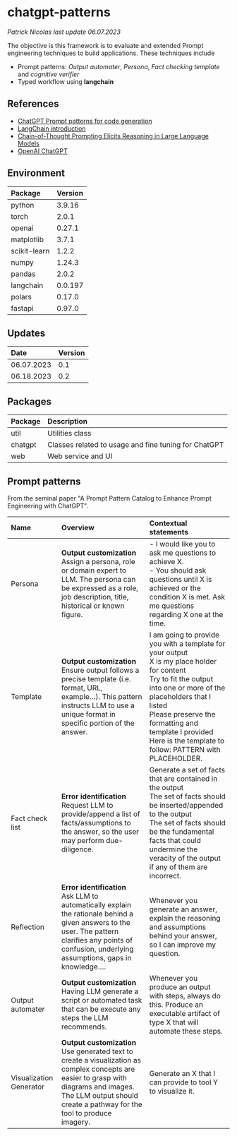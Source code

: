 # chatgpt-patterns
*Patrick Nicolas last update 06.07.2023*

The objective is this framework is to evaluate and extended Prompt engineering techniques to build applications. These techniques include
- Prompt patterns: *Output automater*, *Persona*, *Fact checking template* and *cognitive verifier*
- Typed workflow using **langchain**

## References 
- [ChatGPT Prompt patterns for code generation](http://patricknicolas.blogspot.com/2023/05/chatgpt-prompt-patterns-for-code.html)
- [LangChain introduction](https://python.langchain.com/en/latest/index.html)
- [Chain-of-Thought Prompting Elicits Reasoning in Large Language Models](https://arxiv.org/pdf/2201.11903.pdf)
- [OpenAI ChatGPT](https://openai.com/chatgpt)


## Environment
| Package      | Version |
|:-------------|:--------|
| python       | 3.9.16  |
| torch        | 2.0.1   |
| openai       | 0.27.1  |
| matplotlib   | 3.7.1   |
| scikit-learn | 1.2.2   |
| numpy        | 1.24.3  |
| pandas       | 2.0.2   |
| langchain    | 0.0.197 |
| polars       | 0.17.0  |
| fastapi      | 0.97.0  |


## Updates
| Date       | Version |
|:-----------|:--------|
| 06.07.2023 | 0.1     |
| 06.18.2023 | 0.2     |


## Packages
|Package|Description|
|:--|:--|
|util|Utilities class|
|chatgpt|Classes related to usage and fine tuning for ChatGPT|
|web|Web service and UI|


## Prompt patterns
From the seminal paper "A Prompt Pattern Catalog to Enhance Prompt Engineering with ChatGPT".

| Name    | Overview                                                                                                                                                              | Contextual statements                                                                                                                                                           |
|:--------|:----------------------------------------------------------------------------------------------------------------------------------------------------------------------|:--------------------------------------------------------------------------------------------------------------------------------------------------------------------------------|
| Persona | **Output customization**<br>Assign a persona, role or domain expert to LLM. The persona can be expressed as a role, job description, title, historical or known figure.| - I would like you to ask me questions to achieve X.<br>- You should ask questions until X is achieved or the condition X is met. Ask me questions regarding X one at the time. | 
| Template | **Output customization**<br>Ensure output follows a precise template (i.e. format, URL, example…). This pattern instructs LLM to use a unique format in specific portion of the answer.|I am going to provide you with a template for your output<br>X is my place holder for content<br>Try to fit the output into one or more of the placeholders that I listed<br>Please preserve the formatting and template I provided<br>Here is the template to follow: PATTERN with PLACEHOLDER.<br>|
|Fact check list|**Error identification**<br>Request LLM to provide/append a list of facts/assumptions to the answer, so the user may perform due-diligence.|Generate a set of facts that are contained in the output<br>The set of facts should be inserted/appended to the output<br>The set of facts should be the fundamental facts that could undermine the veracity of the output if any of them are incorrect.|
|Reflection|**Error identification**<br>Ask LLM to automatically explain the rationale behind a given answers to the user. The pattern clarifies any points of confusion, underlying assumptions, gaps in knowledge….|Whenever you generate an answer, explain the reasoning and assumptions behind your answer, so I can improve my question.|
|Output automater|**Output customization**<br>Having LLM generate a script or automated task that can be execute any steps the LLM recommends.|Whenever you produce an output with steps, always do this. Produce an executable artifact of type X that will automate these steps.|
|Visualization Generator|**Output customization**<br>Use generated text to create a visualization as complex concepts are easier to grasp with diagrams and images. The LLM output should create a pathway for the tool to produce imagery.|Generate an X that I can provide to tool Y to visualize it.|

